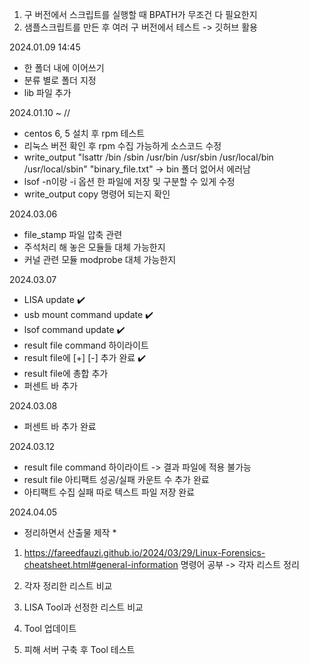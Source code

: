 1. 구 버전에서 스크립트를 실행할 때 BPATH가 무조건 다 필요한지
2. 샘플스크립트를 만든 후 여러 구 버전에서 테스트 -> 깃허브 활용


2024.01.09 14:45 
- 한 폴더 내에 이어쓰기
- 분류 별로 폴더 지정
- lib 파일 추가

2024.01.10 ~ //
- centos  6, 5 설치 후 rpm 테스트
- 리눅스 버전 확인 후 rpm 수집 가능하게 소스코드 수정
- write_output "lsattr /bin /sbin /usr/bin /usr/sbin /usr/local/bin /usr/local/sbin" "binary_file.txt" -> bin 폴더 없어서 에러남
- lsof -n이랑 -i 옵션 한 파일에 저장 및 구분할 수 있게 수정
- write_output copy 명령어 되는지 확인

2024.03.06
- file_stamp 파일 압축 관련
- 주석처리 해 놓은 모듈들 대체 가능한지
- 커널 관련 모듈 modprobe 대체 가능한지

2024.03.07
- LISA update ✔️
- usb mount command update ✔️
- lsof command update ✔️
- result file command 하이라이트
- result file에 [+] [-] 추가 완료 ✔️
- result file에 총합 추가
- 퍼센트 바 추가

2024.03.08
- 퍼센트 바 추가 완료

2024.03.12
- result file command 하이라이트 -> 결과 파일에 적용 불가능
- result file 아티팩트 성공/실패 카운트 수 추가 완료
- 아티팩트 수집 실패 따로 텍스트 파일 저장 완료

2024.04.05
* 정리하면서 산출물 제작 *

1. https://fareedfauzi.github.io/2024/03/29/Linux-Forensics-cheatsheet.html#general-information 
명령어 공부 -> 각자 리스트 정리

2. 각자 정리한 리스트 비교

3. LISA Tool과 선정한 리스트 비교

4. Tool 업데이트 

5. 피해 서버 구축 후 Tool 테스트
